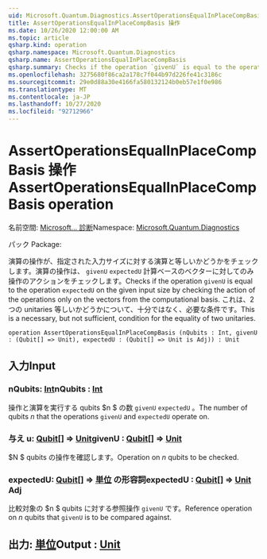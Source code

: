 ```yaml
---
uid: Microsoft.Quantum.Diagnostics.AssertOperationsEqualInPlaceCompBasis
title: AssertOperationsEqualInPlaceCompBasis 操作
ms.date: 10/26/2020 12:00:00 AM
ms.topic: article
qsharp.kind: operation
qsharp.namespace: Microsoft.Quantum.Diagnostics
qsharp.name: AssertOperationsEqualInPlaceCompBasis
qsharp.summary: Checks if the operation `givenU` is equal to the operation `expectedU` on the given input size  by checking the action of the operations only on the vectors from the computational basis. This is a necessary, but not sufficient, condition for the equality of two unitaries.
ms.openlocfilehash: 3275680f86ca2a178c7f044b97d226fe41c3186c
ms.sourcegitcommit: 29e0d88a30e4166fa580132124b0eb57e1f0e986
ms.translationtype: MT
ms.contentlocale: ja-JP
ms.lasthandoff: 10/27/2020
ms.locfileid: "92712966"
---
```

# <a name="assertoperationsequalinplacecompbasis-operation"></a><span data-ttu-id="0c03a-102">AssertOperationsEqualInPlaceCompBasis 操作</span><span class="sxs-lookup"><span data-stu-id="0c03a-102">AssertOperationsEqualInPlaceCompBasis operation</span></span>

<span data-ttu-id="0c03a-103">名前空間: [Microsoft... 診断](xref:Microsoft.Quantum.Diagnostics)</span><span class="sxs-lookup"><span data-stu-id="0c03a-103">Namespace: [Microsoft.Quantum.Diagnostics](xref:Microsoft.Quantum.Diagnostics)</span></span>

<span data-ttu-id="0c03a-104">パック [](https://nuget.org/packages/)</span><span class="sxs-lookup"><span data-stu-id="0c03a-104">Package: [](https://nuget.org/packages/)</span></span>


<span data-ttu-id="0c03a-105">演算の操作が、指定された入力サイズに対する演算と等しいかどうかをチェックします。演算の操作は、 `givenU` `expectedU` 計算ベースのベクターに対してのみ操作のアクションをチェックします。</span><span class="sxs-lookup"><span data-stu-id="0c03a-105">Checks if the operation `givenU` is equal to the operation `expectedU` on the given input size  by checking the action of the operations only on the vectors from the computational basis.</span></span>
<span data-ttu-id="0c03a-106">これは、2つの unitaries 等しいかどうかについて、十分ではなく、必要な条件です。</span><span class="sxs-lookup"><span data-stu-id="0c03a-106">This is a necessary, but not sufficient, condition for the equality of two unitaries.</span></span>

```qsharp
operation AssertOperationsEqualInPlaceCompBasis (nQubits : Int, givenU : (Qubit[] => Unit), expectedU : (Qubit[] => Unit is Adj)) : Unit
```


## <a name="input"></a><span data-ttu-id="0c03a-107">入力</span><span class="sxs-lookup"><span data-stu-id="0c03a-107">Input</span></span>

### <a name="nqubits--int"></a><span data-ttu-id="0c03a-108">nQubits: [Int](xref:microsoft.quantum.lang-ref.int)</span><span class="sxs-lookup"><span data-stu-id="0c03a-108">nQubits : [Int](xref:microsoft.quantum.lang-ref.int)</span></span>

<span data-ttu-id="0c03a-109">操作と演算を実行する qubits $n $ の数 `givenU` `expectedU` 。</span><span class="sxs-lookup"><span data-stu-id="0c03a-109">The number of qubits $n$ that the operations `givenU` and `expectedU` operate on.</span></span>


### <a name="givenu--qubit--unit"></a><span data-ttu-id="0c03a-110">与え u: [Qubit](xref:microsoft.quantum.lang-ref.qubit)[] => [Unit](xref:microsoft.quantum.lang-ref.unit)</span><span class="sxs-lookup"><span data-stu-id="0c03a-110">givenU : [Qubit](xref:microsoft.quantum.lang-ref.qubit)[] => [Unit](xref:microsoft.quantum.lang-ref.unit)</span></span> 

<span data-ttu-id="0c03a-111">$N $ qubits の操作を確認します。</span><span class="sxs-lookup"><span data-stu-id="0c03a-111">Operation on $n$ qubits to be checked.</span></span>


### <a name="expectedu--qubit--unit-adj"></a><span data-ttu-id="0c03a-112">expectedU: [Qubit](xref:microsoft.quantum.lang-ref.qubit)[] => [単位](xref:microsoft.quantum.lang-ref.unit) の形容詞</span><span class="sxs-lookup"><span data-stu-id="0c03a-112">expectedU : [Qubit](xref:microsoft.quantum.lang-ref.qubit)[] => [Unit](xref:microsoft.quantum.lang-ref.unit) Adj</span></span>

<span data-ttu-id="0c03a-113">比較対象の $n $ qubits に対する参照操作 `givenU` です。</span><span class="sxs-lookup"><span data-stu-id="0c03a-113">Reference operation on $n$ qubits that `givenU` is to be compared against.</span></span>



## <a name="output--unit"></a><span data-ttu-id="0c03a-114">出力: [単位](xref:microsoft.quantum.lang-ref.unit)</span><span class="sxs-lookup"><span data-stu-id="0c03a-114">Output : [Unit](xref:microsoft.quantum.lang-ref.unit)</span></span>


